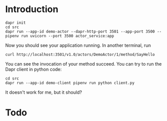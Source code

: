 # Introduction 


```
dapr init
cd src
dapr run --app-id demo-actor --dapr-http-port 3501 --app-port 3500 -- pipenv run uvicorn --port 3500 actor_service:app
```

Now you should see your application running. In another terminal, run
```
curl http://localhost:3501/v1.0/actors/DemoActor/1/method/SayHello     
```
You can see the invocation of your method succeed. You can try to run the Dapr client in python code:

```
cd src
dapr run --app-id demo-client pipenv run python client.py
```
It doesn't work for me, but it should?

# Todo
